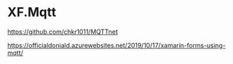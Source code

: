 # XF.Mqtt

https://github.com/chkr1011/MQTTnet

https://officialdoniald.azurewebsites.net/2019/10/17/xamarin-forms-using-mqtt/
